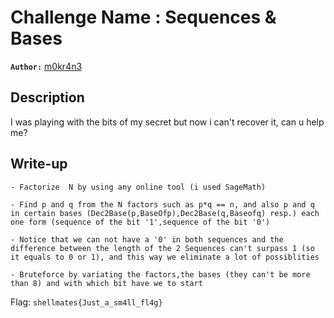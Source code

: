 # Challenge Name : Sequences & Bases

**`Author:`** [m0kr4n3](https://github.com/m0kr4n3)

## Description

I was playing with the bits of my secret but now i can't recover it, can u help me?

## Write-up

    - Factorize  N by using any online tool (i used SageMath)

    - Find p and q from the N factors such as p*q == n, and also p and q in certain bases (Dec2Base(p,BaseOfp),Dec2Base(q,Baseofq) resp.) each one form (sequence of the bit '1',sequence of the bit '0')  
    
    - Notice that we can not have a '0' in both sequences and the difference between the length of the 2 Sequences can't surpass 1 (so it equals to 0 or 1), and this way we eliminate a lot of possiblities

    - Bruteforce by variating the factors,the bases (they can't be more than 8) and with which bit have we to start  

Flag: `shellmates{Just_a_sm4ll_fl4g}`